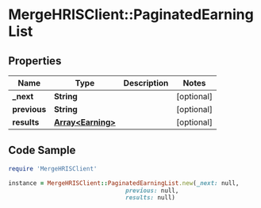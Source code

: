 # MergeHRISClient::PaginatedEarningList

## Properties

Name | Type | Description | Notes
------------ | ------------- | ------------- | -------------
**_next** | **String** |  | [optional] 
**previous** | **String** |  | [optional] 
**results** | [**Array&lt;Earning&gt;**](Earning.md) |  | [optional] 

## Code Sample

```ruby
require 'MergeHRISClient'

instance = MergeHRISClient::PaginatedEarningList.new(_next: null,
                                 previous: null,
                                 results: null)
```


